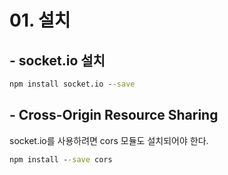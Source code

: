 # 01. 설치

## - socket.io 설치

```cmd
npm install socket.io --save
```

## - Cross-Origin Resource Sharing

socket.io를 사용하려면 cors 모듈도 설치되어야 한다.

```cmd
npm install --save cors
```

